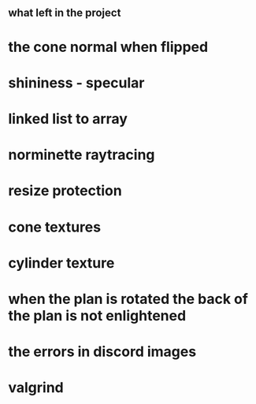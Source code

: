 ## what left in the project

# the cone normal when flipped
# shininess - specular

# linked list to array
# norminette raytracing

# resize protection
# cone textures
# cylinder texture 
# when the plan is rotated the back of the plan is not enlightened
# the errors in discord images

# valgrind 